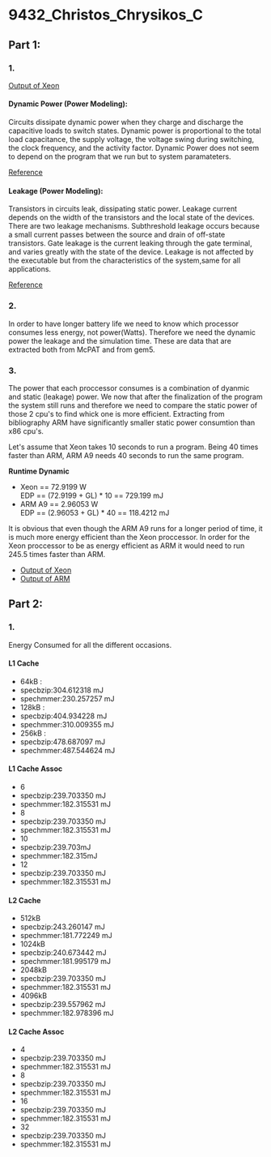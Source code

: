 # 9432_Christos_Chrysikos_C


## Part 1:

### 1.
[Output of Xeon](https://github.com/christos99/9432_Christos_Chrysikos_C/blob/main/Output%20Files/Xeon.txt)

#### Dynamic Power (Power Modeling):  
Circuits dissipate dynamic power when they charge and discharge the capacitive loads to switch states. Dynamic power is proportional to the total load capacitance, the supply voltage, the voltage swing during switching, the clock frequency, and the activity factor. Dynamic Power does not seem to depend on the program that we run but to system paramateters.

[Reference](https://www.hpl.hp.com/research/mcpat/McPATAlpha_TechRep.pdf)

#### Leakage (Power Modeling):

Transistors in circuits leak, dissipating static power. Leakage current depends on the width of the transistors and the local state of the devices. There are two leakage mechanisms. Subthreshold leakage occurs because a small current passes between the source and drain of off-state transistors. Gate leakage is the current leaking through the gate terminal, and varies greatly with the state of the device. Leakage is not affected by the executable but from the characteristics of the system,same for all applications.

[Reference](https://www.hpl.hp.com/research/mcpat/McPATAlpha_TechRep.pdf)



### 2.

In order to have longer battery life we need to know which processor consumes less energy, not power(Watts). Therefore we need the dynamic power the leakage and the simulation time. These are data that are extracted both from McPAT and from gem5. 


### 3.  
The power that each proccessor consumes is a combination of dyanmic and static (leakage) power. We now that after the finalization of the program the system still runs and therefore we need to compare the static power of those 2 cpu's to find whick one is more efficient. Extracting from bibliography ARM have significantly smaller static power consumtion than x86 cpu's.

Let's assume that Xeon takes 10 seconds to run a program. Being 40 times faster than ARM, ARM A9 needs 40 seconds to run the same program.

**Runtime Dynamic** 

  * Xeon == 72.9199 W  
    EDP == (72.9199 + GL) * 10 == 729.199 mJ
  * ARM A9  == 2.96053 W  
    EDP == (2.96053 + GL) * 40 == 118.4212 mJ
    
 It is obvious that even though the ARM A9 runs for a longer period of time, it is much more energy efficient than the Xeon proccessor. In order for the Xeon proccessor to be as energy efficient as ARM it would need to run 245.5 times faster than ARM.
  
     
* [Output of Xeon](https://github.com/christos99/9432_Christos_Chrysikos_C/blob/main/Output%20Files/Xeon.txt)  
* [Output of ARM](https://github.com/christos99/9432_Christos_Chrysikos_C/blob/main/Output%20Files/ARM.txt)


## Part 2:


### 1.
Energy Consumed for all the different occasions.

#### L1 Cache

* 64kB :
 * specbzip:304.612318 mJ
 * spechmmer:230.257257 mJ
* 128kB :
 * specbzip:404.934228 mJ
 * spechmmer:310.009355 mJ
* 256kB :
 * specbzip:478.687097 mJ
 * spechmmer:487.544624 mJ


#### L1 Cache Assoc

* 6
 * specbzip:239.703350 mJ
 * spechmmer:182.315531 mJ
* 8
 * specbzip:239.703350 mJ
 * spechmmer:182.315531 mJ
* 10
 * specbzip:239.703mJ
 * spechmmer:182.315mJ
* 12
 * specbzip:239.703350 mJ
 * spechmmer:182.315531 mJ

#### L2 Cache

* 512kB
 * specbzip:243.260147 mJ
 * spechmmer:181.772249 mJ
* 1024kB
 * specbzip:240.673442 mJ
 * spechmmer:181.995179 mJ
* 2048kB
 * specbzip:239.703350 mJ
 * spechmmer:182.315531 mJ
* 4096kB
 * specbzip:239.557962 mJ
 * spechmmer:182.978396 mJ


#### L2 Cache Assoc

* 4
 * specbzip:239.703350 mJ
 * spechmmer:182.315531 mJ
* 8
 * specbzip:239.703350 mJ
 * spechmmer:182.315531 mJ
* 16
 * specbzip:239.703350 mJ
 * spechmmer:182.315531 mJ
* 32
 * specbzip:239.703350 mJ
 * spechmmer:182.315531 mJ





